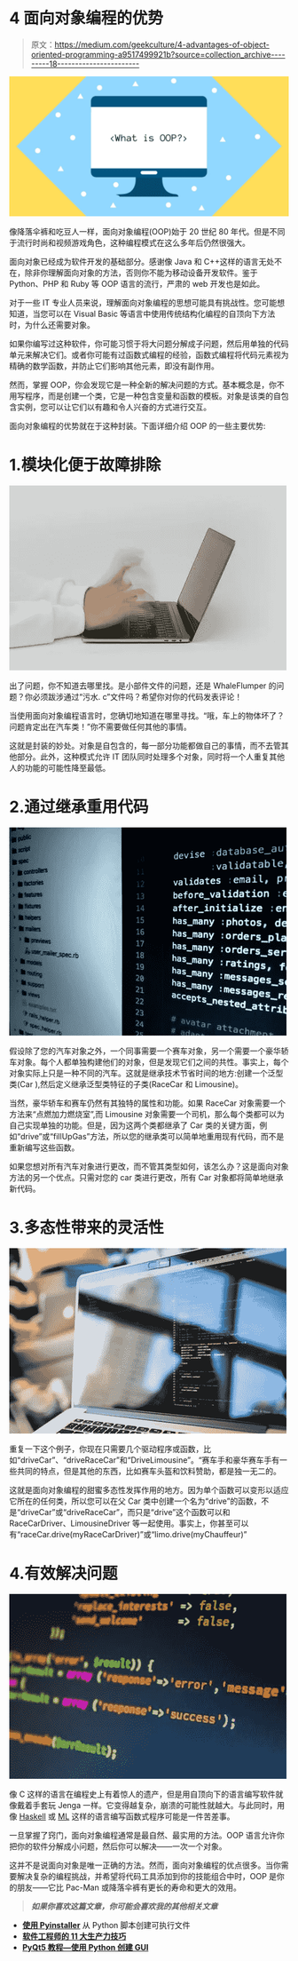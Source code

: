 # 4 面向对象编程的优势

> 原文：<https://medium.com/geekculture/4-advantages-of-object-oriented-programming-a9517499921b?source=collection_archive---------18----------------------->

![](img/3e4ea86eda0aadd0ebb947d2cd166ded.png)

像降落伞裤和吃豆人一样，面向对象编程(OOP)始于 20 世纪 80 年代。但是不同于流行时尚和视频游戏角色，这种编程模式在这么多年后仍然很强大。

面向对象已经成为软件开发的基础部分。感谢像 Java 和 C++这样的语言无处不在，除非你理解面向对象的方法，否则你不能为移动设备开发软件。鉴于 Python、PHP 和 Ruby 等 OOP 语言的流行，严肃的 web 开发也是如此。

对于一些 IT 专业人员来说，理解面向对象编程的思想可能具有挑战性。您可能想知道，当您可以在 Visual Basic 等语言中使用传统结构化编程的自顶向下方法时，为什么还需要对象。

如果你编写过这种软件，你可能习惯于将大问题分解成子问题，然后用单独的代码单元来解决它们。或者你可能有过函数式编程的经验，函数式编程将代码元素视为精确的数学函数，并防止它们影响其他元素，即没有副作用。

然而，掌握 OOP，你会发现它是一种全新的解决问题的方式。基本概念是，你不用写程序，而是创建一个类，它是一种包含变量和函数的模板。对象是该类的自包含实例，您可以让它们以有趣和令人兴奋的方式进行交互。

面向对象编程的优势就在于这种封装。下面详细介绍 OOP 的一些主要优势:

# 1.模块化便于故障排除

![](img/ff3d5e8b332c3f4984e7ced1ea0f0ac3.png)

出了问题，你不知道去哪里找。是小部件文件的问题，还是 WhaleFlumper 的问题？你必须跋涉通过“污水. c”文件吗？希望你对你的代码发表评论！

当使用面向对象编程语言时，您确切地知道在哪里寻找。“哦，车上的物体坏了？问题肯定出在汽车类！”你不需要做任何其他的事情。

这就是封装的妙处。对象是自包含的，每一部分功能都做自己的事情，而不去管其他部分。此外，这种模式允许 IT 团队同时处理多个对象，同时将一个人重复其他人的功能的可能性降至最低。

# 2.通过继承重用代码

![](img/616a3957a986c3188681fdb4b070d1a0.png)

假设除了您的汽车对象之外，一个同事需要一个赛车对象，另一个需要一个豪华轿车对象。每个人都单独构建他们的对象，但是发现它们之间的共性。事实上，每个对象实际上只是一种不同的汽车。这就是继承技术节省时间的地方:创建一个泛型类(Car ),然后定义继承泛型类特征的子类(RaceCar 和 Limousine)。

当然，豪华轿车和赛车仍然有其独特的属性和功能。如果 RaceCar 对象需要一个方法来“点燃加力燃烧室”,而 Limousine 对象需要一个司机，那么每个类都可以为自己实现单独的功能。但是，因为这两个类都继承了 Car 类的关键方面，例如“drive”或“fillUpGas”方法，所以您的继承类可以简单地重用现有代码，而不是重新编写这些函数。

如果您想对所有汽车对象进行更改，而不管其类型如何，该怎么办？这是面向对象方法的另一个优点。只需对您的 car 类进行更改，所有 Car 对象都将简单地继承新代码。

# 3.多态性带来的灵活性

![](img/6ea90d8aa5e2eb3e31980038fdd14580.png)

重复一下这个例子，你现在只需要几个驱动程序或函数，比如“driveCar”、“driveRaceCar”和“DriveLimousine”。“赛车手和豪华赛车手有一些共同的特点，但是其他的东西，比如赛车头盔和饮料赞助，都是独一无二的。

这就是面向对象编程的甜蜜多态性发挥作用的地方。因为单个函数可以变形以适应它所在的任何类，所以您可以在父 Car 类中创建一个名为“drive”的函数，不是“driveCar”或“driveRaceCar”，而只是“drive”这个函数可以和 RaceCarDriver、LimousineDriver 等一起使用。事实上，你甚至可以有“raceCar.drive(myRaceCarDriver)”或“limo.drive(myChauffeur)”

# 4.有效解决问题

![](img/72a710de92f83cb0dc8dc5f09e3de56f.png)

像 C 这样的语言在编程史上有着惊人的遗产，但是用自顶向下的语言编写软件就像戴着手套玩 Jenga 一样。它变得越复杂，崩溃的可能性就越大。与此同时，用像 [Haskell](https://www.haskell.org/) 或 [ML](https://en.wikipedia.org/wiki/ML_(programming_language)) 这样的语言编写函数式程序可能是一件苦差事。

一旦掌握了窍门，面向对象编程通常是最自然、最实用的方法。OOP 语言允许你把你的软件分解成小问题，然后你可以解决——一次一个对象。

这并不是说面向对象是唯一正确的方法。然而，面向对象编程的优点很多。当你需要解决复杂的编程挑战，并希望将代码工具添加到你的技能组合中时，OOP 是你的朋友——它比 Pac-Man 或降落伞裤有更长的寿命和更大的效用。

> ***如果你喜欢这篇文章，你可能会喜欢我的其他相关文章***

*   [**使用 Pyinstaller**](https://python.plainenglish.io/create-executable-from-python-script-using-pyinstaller-40f1bb2d5e31) 从 Python 脚本创建可执行文件
*   [**软件工程师的 11 大生产力技巧**](/geekculture/the-top-11-productivity-tips-for-software-engineers-5e58ddb5aaa)
*   [**PyQt5 教程—使用 Python 创建 GUI**](https://python.plainenglish.io/pyqt5-tutorial-dd4b09da240f)